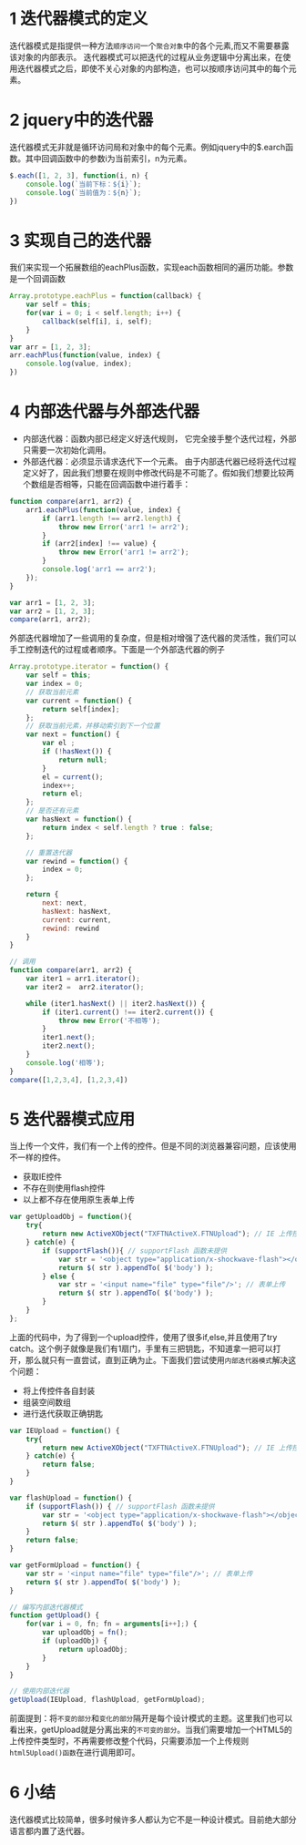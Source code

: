 # 1 迭代器模式的定义
迭代器模式是指提供一种方法`顺序访问`一个`聚合对象`中的各个元素,而又不需要暴露该对象的内部表示。
迭代器模式可以把迭代的过程从业务逻辑中分离出来，在使用迭代器模式之后，即使不关心对象的内部构造，也可以按顺序访问其中的每个元素。
# 2 jquery中的迭代器
迭代器模式无非就是循环访问局和对象中的每个元素。例如jquery中的$.earch函数。其中回调函数中的参数i为当前索引，n为元素。
```javascript
$.each([1, 2, 3], function(i, n) {
    console.log(`当前下标：${i}`);
    console.log(`当前值为：${n}`);
})
```
# 3 实现自己的迭代器
我们来实现一个拓展数组的eachPlus函数，实现each函数相同的遍历功能。参数是一个回调函数
```javascript
Array.prototype.eachPlus = function(callback) {
    var self = this;
    for(var i = 0; i < self.length; i++) {
        callback(self[i], i, self);
    }
}
var arr = [1, 2, 3];
arr.eachPlus(function(value, index) {
    console.log(value, index);
})
```
# 4 内部迭代器与外部迭代器
- 内部迭代器：函数内部已经定义好迭代规则， 它完全接手整个迭代过程，外部只需要一次初始化调用。
- 外部迭代器：必须显示请求迭代下一个元素。
由于内部迭代器已经将迭代过程定义好了，因此我们想要在规则中修改代码是不可能了。假如我们想要比较两个数组是否相等，只能在回调函数中进行着手：
```javascript
function compare(arr1, arr2) {
    arr1.eachPlus(function(value, index) {
        if (arr1.length !== arr2.length) {
            throw new Error('arr1 != arr2');
        }
        if (arr2[index] !== value) {
            throw new Error('arr1 != arr2');
        }
        console.log('arr1 == arr2');
    });
}

var arr1 = [1, 2, 3];
var arr2 = [1, 2, 3];
compare(arr1, arr2);
```
外部迭代器增加了一些调用的复杂度，但是相对增强了迭代器的灵活性，我们可以手工控制迭代的过程或者顺序。下面是一个外部迭代器的例子
```javascript
Array.prototype.iterator = function() {
    var self = this;
    var index = 0;
    // 获取当前元素
    var current = function() {
        return self[index];
    };
    // 获取当前元素，并移动索引到下一个位置
    var next = function() {
        var el ;
        if (!hasNext()) {
            return null;
        }
        el = current();
        index++;
        return el;
    };
    // 是否还有元素
    var hasNext = function() {
        return index < self.length ? true : false;
    };

    // 重置迭代器
    var rewind = function() {
        index = 0;
    };  

    return {
        next: next,
        hasNext: hasNext,
        current: current,
        rewind: rewind
    }
}

// 调用
function compare(arr1, arr2) {
    var iter1 = arr1.iterator();
    var iter2 =  arr2.iterator();

    while (iter1.hasNext() || iter2.hasNext()) {
        if (iter1.current() !== iter2.current()) {
            throw new Error('不相等');
        }
        iter1.next();
        iter2.next();
    }
    console.log('相等');
}
compare([1,2,3,4], [1,2,3,4])
```

# 5 迭代器模式应用
当上传一个文件，我们有一个上传的控件。但是不同的浏览器兼容问题，应该使用不一样的控件。
- 获取IE控件
- 不存在则使用flash控件
- 以上都不存在使用原生表单上传
```javascript
var getUploadObj = function(){
    try{
        return new ActiveXObject("TXFTNActiveX.FTNUpload"); // IE 上传控件
    } catch(e) {
        if (supportFlash()){ // supportFlash 函数未提供
            var str = '<object type="application/x-shockwave-flash"></object>';
            return $( str ).appendTo( $('body') );
        } else {
            var str = '<input name="file" type="file"/>'; // 表单上传
            return $( str ).appendTo( $('body') );
        }
    }
};
```
上面的代码中，为了得到一个upload控件，使用了很多if,else,并且使用了try catch。这个例子就像是我们有1扇门，手里有三把钥匙，不知道拿一把可以打开，那么就只有一直尝试，直到正确为止。下面我们尝试使用`内部迭代器模式`解决这个问题：
- 将上传控件各自封装
- 组装空间数组
- 进行迭代获取正确钥匙
```javascript
var IEUpload = function() {
    try{
        return new ActiveXObject("TXFTNActiveX.FTNUpload"); // IE 上传控件
    } catch(e) {
        return false;
    }
}

var flashUpload = function() {
    if (supportFlash()) { // supportFlash 函数未提供
        var str = '<object type="application/x-shockwave-flash"></object>';
        return $( str ).appendTo( $('body') );
    }
    return false;
}

var getFormUpload = function() {
    var str = '<input name="file" type="file"/>'; // 表单上传
    return $( str ).appendTo( $('body') );
}

// 编写内部迭代器模式
function getUpload() {
    for(var i = 0, fn; fn = arguments[i++];) {
        var uploadObj = fn();
        if (uploadObj) {
            return uploadObj;
        }
    }
}

// 使用内部迭代器
getUpload(IEUpload, flashUpload, getFormUpload);
```
前面提到：将`不变的部分`和`变化的部分`隔开是每个设计模式的主题。这里我们也可以看出来，getUpload就是分离出来的`不可变的部分`。当我们需要增加一个HTML5的上传控件类型时，不再需要修改整个代码，只需要添加一个上传规则`html5Upload()函数`在进行调用即可。

# 6 小结
迭代器模式比较简单，很多时候许多人都认为它不是一种设计模式。目前绝大部分语言都内置了迭代器。